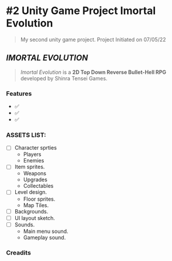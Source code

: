 # #2 Unity Game Project Imortal Evolution

>My second unity game project. Project Initiated on 07/05/22


## ***IMORTAL EVOLUTION***

>_Imortal Evolution_ is a <strong>2D Top Down Reverse Bullet-Hell RPG</strong> developed by Shinra Tensei Games.


### Features

- ✅
- ✅
- ✅


### ASSETS LIST:
- [ ] Character sprties
  - Players
  - Enemies
- [ ] Item sprites.
  - Weapons
  - Upgrades
  - Collectables
- [ ] Level design.
  - Floor sprites.
  - Map Tiles.
- [ ] Backgrounds.
- [ ] UI layout sketch.
- [ ] Sounds.
  - Main menu sound.
  - Gameplay sound.

### Creadits

